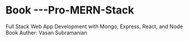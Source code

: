 # Book ---Pro-MERN-Stack
Full Stack Web App Development with  Mongo, Express, React, and Node  
Book Auther: Vasan Subramanian
